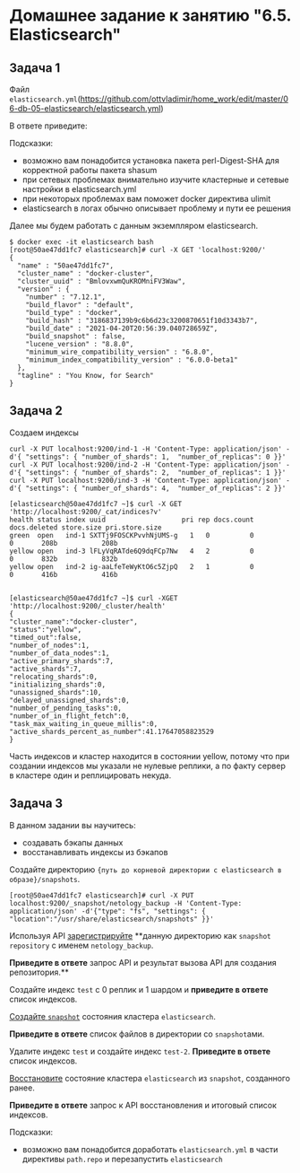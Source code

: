 # Домашнее задание к занятию "6.5. Elasticsearch"

## Задача 1

Файл `elasticsearch.yml`(https://github.com/ottvladimir/home_work/edit/master/06-db-05-elasticsearch/elasticsearch.yml)

В ответе приведите:

Подсказки:
- возможно вам понадобится установка пакета perl-Digest-SHA для корректной работы пакета shasum
- при сетевых проблемах внимательно изучите кластерные и сетевые настройки в elasticsearch.yml
- при некоторых проблемах вам поможет docker директива ulimit
- elasticsearch в логах обычно описывает проблему и пути ее решения

Далее мы будем работать с данным экземпляром elasticsearch.
  
  
    $ docker exec -it elasticsearch bash
    [root@50ae47dd1fc7 elasticsearch]# curl -X GET 'localhost:9200/'
    {
      "name" : "50ae47dd1fc7",
      "cluster_name" : "docker-cluster",
      "cluster_uuid" : "BmlovxwmQuKROMniFV3Waw",
      "version" : {
        "number" : "7.12.1",
        "build_flavor" : "default",
        "build_type" : "docker",
        "build_hash" : "3186837139b9c6b6d23c3200870651f10d3343b7",
        "build_date" : "2021-04-20T20:56:39.040728659Z",
        "build_snapshot" : false,
        "lucene_version" : "8.8.0",
        "minimum_wire_compatibility_version" : "6.8.0",
        "minimum_index_compatibility_version" : "6.0.0-beta1"
      },
      "tagline" : "You Know, for Search"
    }
## Задача 2
Cоздаем индексы
   
    curl -X PUT localhost:9200/ind-1 -H 'Content-Type: application/json' -d'{ "settings": { "number_of_shards": 1,  "number_of_replicas": 0 }}'
    curl -X PUT localhost:9200/ind-2 -H 'Content-Type: application/json' -d'{ "settings": { "number_of_shards": 2,  "number_of_replicas": 1 }}'
    curl -X PUT localhost:9200/ind-3 -H 'Content-Type: application/json' -d'{ "settings": { "number_of_shards": 4,  "number_of_replicas": 2 }}'

    [elasticsearch@50ae47dd1fc7 ~]$ curl -X GET 'http://localhost:9200/_cat/indices?v' 
    health status index uuid                   pri rep docs.count docs.deleted store.size pri.store.size
    green  open   ind-1 SXTTj9FOSCKPvvhNjUMS-g   1   0          0            0       208b           208b
    yellow open   ind-3 lFLyVqRATde6Q9dqFCp7Nw   4   2          0            0       832b           832b
    yellow open   ind-2 ig-aaLfeTeWyKtO6c5ZjpQ   2   1          0            0       416b           416b


    [elasticsearch@50ae47dd1fc7 ~]$ curl -XGET 'http://localhost:9200/_cluster/health'
    {
    "cluster_name":"docker-cluster",
    "status":"yellow",
    "timed_out":false,
    "number_of_nodes":1,
    "number_of_data_nodes":1,
    "active_primary_shards":7,
    "active_shards":7,
    "relocating_shards":0,
    "initializing_shards":0,
    "unassigned_shards":10,
    "delayed_unassigned_shards":0,
    "number_of_pending_tasks":0,
    "number_of_in_flight_fetch":0,
    "task_max_waiting_in_queue_millis":0,
    "active_shards_percent_as_number":41.17647058823529
    }

Часть индексов и кластер находится в состоянии yellow, потому что при создании индексов мы указали не нулевые реплики, а по факту сервер в кластере один и реплицировать некуда.


## Задача 3

В данном задании вы научитесь:
- создавать бэкапы данных
- восстанавливать индексы из бэкапов

Создайте директорию `{путь до корневой директории с elasticsearch в образе}/snapshots`.

    [root@50ae47dd1fc7 elasticsearch]# curl -X PUT localhost:9200/_snapshot/netology_backup -H 'Content-Type: application/json' -d'{"type": "fs", "settings": {         "location":"/usr/share/elasticsearch/snapshots" }}'
    
    
Используя API [зарегистрируйте](https://www.elastic.co/guide/en/elasticsearch/reference/current/snapshots-register-repository.html#snapshots-register-repository) 
**данную директорию как `snapshot repository` c именем `netology_backup`.

**Приведите в ответе** запрос API и результат вызова API для создания репозитория.**

Создайте индекс `test` с 0 реплик и 1 шардом и **приведите в ответе** список индексов.

[Создайте `snapshot`](https://www.elastic.co/guide/en/elasticsearch/reference/current/snapshots-take-snapshot.html) 
состояния кластера `elasticsearch`.

**Приведите в ответе** список файлов в директории со `snapshot`ами.

Удалите индекс `test` и создайте индекс `test-2`. **Приведите в ответе** список индексов.

[Восстановите](https://www.elastic.co/guide/en/elasticsearch/reference/current/snapshots-restore-snapshot.html) состояние
кластера `elasticsearch` из `snapshot`, созданного ранее. 

**Приведите в ответе** запрос к API восстановления и итоговый список индексов.

Подсказки:
- возможно вам понадобится доработать `elasticsearch.yml` в части директивы `path.repo` и перезапустить `elasticsearch`
